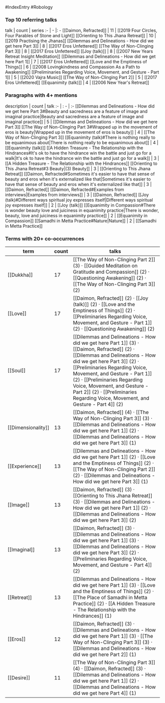 #IndexEntry #Robology

### Top 10 referring talks
talk | count | series
:- | - |: -
[[Daimon, Refracted]] | 11 | [[2019 Four Circles, Four Parables of Stone and Light]]
[[Orienting to This Jhana Retreat]] | 10 | [[2019 Practising the Jhanas]]
[[Dilemmas and Delineations - How did we get here Part 3]] | 8 | [[2017 Eros Unfettered]]
[[The Way of Non-Clinging Part 3]] | 8 | [[2017 Eros Unfettered]]
[[Joy (talk)]] | 8 | [[2007 New Years Retreat Insight Meditation]]
[[Dilemmas and Delineations - How did we get here Part 1]] | 7 | [[2017 Eros Unfettered]]
[[Love and the Emptiness of Things]] | 6 | [[2008 Lovingkindness and Compassion As a Path to Awakening]]
[[Preliminaries Regarding Voice, Movement, and Gesture - Part 1]] | 5 | [[2020 Vajra Music]]
[[The Way of Non-Clinging Part 2]] | 5 | [[2017 Eros Unfettered]]
[[Equanimity (talk)]] | 4 | [[2006 New Year's Retreat]]

### Paragraphs with 4+ mentions
description | count | talk
:- | : - | :-
[[Dilemmas and Delineations - How did we get here Part 3#Beauty and sacredness are a feature of image and imaginal practice\|Beauty and sacredness are a feature of image and imaginal practice]] | 5 | [[Dilemmas and Delineations - How did we get here Part 3]]
[[The Way of Non-Clinging Part 3#Wrapped up in the movement of eros is beauty\|Wrapped up in the movement of eros is beauty]] | 4 | [[The Way of Non-Clinging Part 3]]
[[Equanimity (talk)#There is nothing really to be equanimous about\|There is nothing really to be equanimous about]] | 4 | [[Equanimity (talk)]]
[[A Hidden Treasure - The Relationship with the Hindrances#It's ok to have the hindrance win the battle and just go for a walk\|It's ok to have the hindrance win the battle and just go for a walk]] | 3 | [[A Hidden Treasure - The Relationship with the Hindrances]]
[[Orienting to This Jhana Retreat#3 Beauty\|(3) Beauty]] | 3 | [[Orienting to This Jhana Retreat]]
[[Daimon, Refracted#Sometimes it's easier to have that sense of beauty and eros when it's externalized like that\|Sometimes it's easier to have that sense of beauty and eros when it's externalized like that]] | 3 | [[Daimon, Refracted]]
[[Daimon, Refracted#Examples from interviews\|Examples from interviews]] | 3 | [[Daimon, Refracted]]
[[Joy (talk)#Different ways spiritual joy expresses itself\|Different ways spiritual joy expresses itself]] | 2 | [[Joy (talk)]]
[[Equanimity in Compassion#There is wonder beauty love and juiciness in equanimity practice\|There is wonder, beauty, love and juiciness in equanimity practice]] | 2 | [[Equanimity in Compassion]]
[[Samadhi in Metta Practice#Nature\|Nature]] | 2 | [[Samadhi in Metta Practice]]

### Terms with 20+ co-occurrences
term | count | talks
-|-|-
[[Dukkha]] | 17 | <span class="counts">[[The Way of Non-Clinging Part 2]] (3) · [[Guided Meditation on Gratitude and Compassion]] (2) · [[Questioning Awakening]] (2) · [[The Way of Non-Clinging Part 3]] (2)</span> 
[[Love]] | 17 | <span class="counts">[[Daimon, Refracted]] (2) · [[Joy (talk)]] (2) · [[Love and the Emptiness of Things]] (2) · [[Preliminaries Regarding Voice, Movement, and Gesture - Part 1]] (2) · [[Questioning Awakening]] (2)</span> 
[[Soul]] | 17 | <span class="counts">[[Dilemmas and Delineations - How did we get here Part 1]] (3) · [[Daimon, Refracted]] (2) · [[Dilemmas and Delineations - How did we get here Part 3]] (2) · [[Preliminaries Regarding Voice, Movement, and Gesture - Part 1]] (2) · [[Preliminaries Regarding Voice, Movement, and Gesture - Part 2]] (2) · [[Preliminaries Regarding Voice, Movement, and Gesture - Part 4]] (2)</span> 
[[Dimensionality]] | 13 | <span class="counts">[[Daimon, Refracted]] (4) · [[The Way of Non-Clinging Part 3]] (3) · [[Dilemmas and Delineations - How did we get here Part 1]] (2) · [[Dilemmas and Delineations - How did we get here Part 3]] (1)</span> 
[[Experience]] | 13 | <span class="counts">[[Dilemmas and Delineations - How did we get here Part 1]] (2) · [[Love and the Emptiness of Things]] (2) · [[The Way of Non-Clinging Part 2]] (2) · [[Dilemmas and Delineations - How did we get here Part 3]] (1)</span> 
[[Image]] | 13 | <span class="counts">[[Daimon, Refracted]] (3) · [[Orienting to This Jhana Retreat]] (3) · [[Dilemmas and Delineations - How did we get here Part 1]] (2) · [[Dilemmas and Delineations - How did we get here Part 3]] (2)</span> 
[[Imaginal]] | 13 | <span class="counts">[[Daimon, Refracted]] (3) · [[Dilemmas and Delineations - How did we get here Part 1]] (3) · [[Dilemmas and Delineations - How did we get here Part 3]] (2) · [[Preliminaries Regarding Voice, Movement, and Gesture - Part 4]] (2)</span> 
[[Retreat]] | 13 | <span class="counts">[[Dilemmas and Delineations - How did we get here Part 1]] (3) · [[Love and the Emptiness of Things]] (2) · [[The Place of Samadhi in Metta Practice]] (2) · [[A Hidden Treasure - The Relationship with the Hindrances]] (1)</span> 
[[Eros]] | 12 | <span class="counts">[[Daimon, Refracted]] (3) · [[Dilemmas and Delineations - How did we get here Part 1]] (3) · [[The Way of Non-Clinging Part 3]] (3) · [[Dilemmas and Delineations - How did we get here Part 2]] (1)</span> 
[[Desire]] | 11 | <span class="counts">[[The Way of Non-Clinging Part 3]] (4) · [[Daimon, Refracted]] (3) · [[Dilemmas and Delineations - How did we get here Part 1]] (2) · [[Dilemmas and Delineations - How did we get here Part 4]] (1)</span> 

